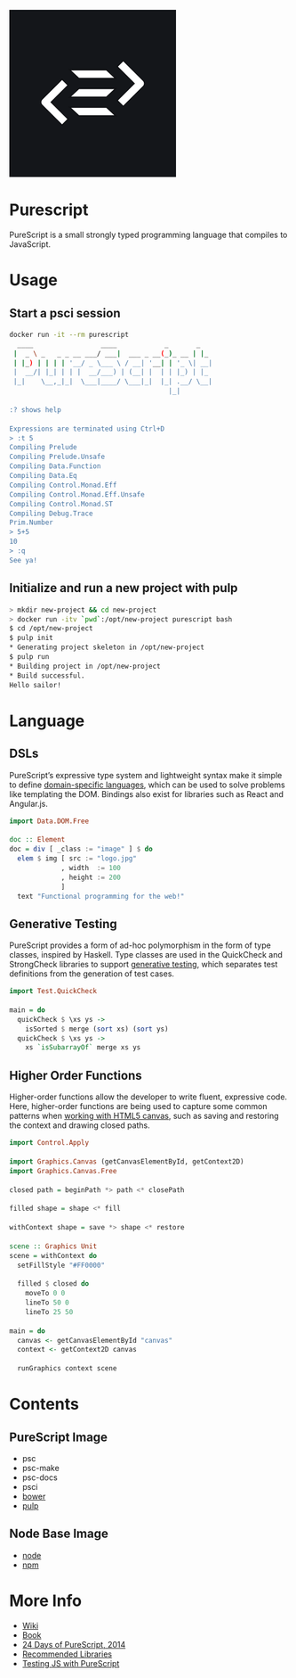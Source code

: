 ![image](https://github.com/christopherbiscardi/purescript/blob/official/logo.png?raw=true)


# Purescript

PureScript is a small strongly typed programming language that
compiles to JavaScript.

# Usage

## Start a psci session

```bash
docker run -it --rm purescript
  ____                 ____            _       _
 |  _ \ _   _ _ __ ___/ ___|  ___ _ __(_)_ __ | |_
 | |_) | | | | '__/ _ \___ \ / __| '__| | '_ \| __|
 |  __/| |_| | | |  __/___) | (__| |  | | |_) | |_
 |_|    \__,_|_|  \___|____/ \___|_|  |_| .__/ \__|
                                        |_|

:? shows help

Expressions are terminated using Ctrl+D
> :t 5
Compiling Prelude
Compiling Prelude.Unsafe
Compiling Data.Function
Compiling Data.Eq
Compiling Control.Monad.Eff
Compiling Control.Monad.Eff.Unsafe
Compiling Control.Monad.ST
Compiling Debug.Trace
Prim.Number
> 5+5
10
> :q
See ya!
```

## Initialize and run a new project with pulp

```bash
> mkdir new-project && cd new-project
> docker run -itv `pwd`:/opt/new-project purescript bash
$ cd /opt/new-project
$ pulp init
* Generating project skeleton in /opt/new-project
$ pulp run
* Building project in /opt/new-project
* Build successful.
Hello sailor!
```

# Language

## DSLs

PureScript’s expressive type system and lightweight syntax make it
simple to define [domain-specific languages][dsl], which can be used to solve
problems like templating the DOM. Bindings also exist for libraries
such as React and Angular.js.

```purescript
import Data.DOM.Free

doc :: Element
doc = div [ _class := "image" ] $ do
  elem $ img [ src := "logo.jpg"
             , width  := 100
             , height := 200
             ]
  text "Functional programming for the web!"
```

## Generative Testing

PureScript provides a form of ad-hoc polymorphism in the form of type
classes, inspired by Haskell. Type classes are used in the QuickCheck
and StrongCheck libraries to support [generative testing][quickcheck], which
separates test definitions from the generation of test cases.


```purescript
import Test.QuickCheck

main = do
  quickCheck $ \xs ys ->
    isSorted $ merge (sort xs) (sort ys)
  quickCheck $ \xs ys ->
    xs `isSubarrayOf` merge xs ys
```

## Higher Order Functions

Higher-order functions allow the developer to write fluent, expressive
code. Here, higher-order functions are being used to capture some
common patterns when [working with HTML5 canvas][hof], such as saving
and restoring the context and drawing closed paths.

```purescript
import Control.Apply

import Graphics.Canvas (getCanvasElementById, getContext2D)
import Graphics.Canvas.Free

closed path = beginPath *> path <* closePath

filled shape = shape <* fill

withContext shape = save *> shape <* restore

scene :: Graphics Unit
scene = withContext do
  setFillStyle "#FF0000"

  filled $ closed do
    moveTo 0 0
    lineTo 50 0
    lineTo 25 50

main = do
  canvas <- getCanvasElementById "canvas"
  context <- getContext2D canvas

  runGraphics context scene
```

# Contents

## PureScript Image
* psc
* psc-make
* psc-docs
* psci
* [bower](http://bower.io/)
* [pulp](https://github.com/bodil/pulp)

## Node Base Image
* [node](http://nodejs.org/)
* [npm](https://www.npmjs.com/)

# More Info

* [Wiki][wiki]
* [Book][book]
* [24 Days of PureScript, 2014][days]
* [Recommended Libraries][libs]
* [Testing JS with PureScript][testjs]

[dsl]: https://leanpub.com/purescript/read#leanpub-auto-domain-specific-languages
[quickcheck]: https://leanpub.com/purescript/read#leanpub-auto-generative-testing
[wiki]: https://github.com/purescript/purescript/wiki
[book]: https://leanpub.com/purescript/read
[days]: https://gist.github.com/paf31/8e9177b20ee920480fbc
[libs]: https://github.com/purescript/purescript/wiki/Recommended-Libraries
[testjs]: https://github.com/purescript/purescript/wiki/Test-your-Javascript-with-QuickCheck
[hof]: https://leanpub.com/purescript/read#leanpub-auto-canvas-graphics
